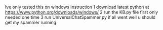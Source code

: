 Ive only tested this on windows
Instruction
1 download latest python at https://www.python.org/downloads/windows/
2 run the KB.py file first only needed one time
3 run UniversalChatSpammer.py
if all went well u should get my spammer running
